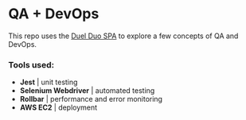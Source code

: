 # QA + DevOps
This repo uses the [Duel Duo SPA](http://duelduo.kingdev.link/) to explore a few concepts of QA and DevOps.

### Tools used:
- **Jest** | unit testing
- **Selenium Webdriver** | automated testing
- **Rollbar** | performance and error monitoring
- **AWS EC2** | deployment
